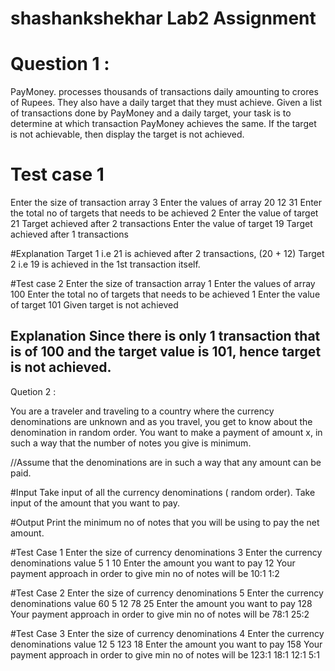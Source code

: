 # shashankshekhar Lab2 Assignment
# Question 1 :
PayMoney. processes thousands of transactions daily amounting to crores of Rupees. They
also have a daily target that they must achieve. Given a list of transactions done by
PayMoney and a daily target, your task is to determine at which transaction PayMoney
achieves the same. If the target is not achievable, then display the target is not achieved.

# Test case 1
Enter the size of transaction array
3
Enter the values of array
20 12 31
Enter the total no of targets that needs to be achieved
2
Enter the value of target
21
Target achieved after 2 transactions
Enter the value of target
19
Target achieved after 1 transactions

#Explanation 
Target 1 i.e 21 is achieved after 2 transactions, (20 + 12)
Target 2 i.e 19 is achieved in the 1st transaction itself.

#Test case 2
Enter the size of transaction array
1
Enter the values of array
100
Enter the total no of targets that needs to be achieved
1
Enter the value of target
101
Given target is not achieved

Explanation
Since there is only 1 transaction that is of 100 and the target value is 101,
hence target is not achieved.
-----------------------------------------------------------------------------------------------------------


Quetion 2 :

You are a traveler and traveling to a country where the currency denominations are
unknown and as you travel, you get to know about the denomination in random order.
You want to make a payment of amount x, in such a way that the number of notes you give
is minimum.

//Assume that the denominations are in such a way that any amount can be paid.

#Input
Take input of all the currency denominations ( random order).
Take input of the amount that you want to pay.

#Output
Print the minimum no of notes that you will be using to pay the net amount.

#Test Case 1 
Enter the size of currency denominations
3
Enter the currency denominations value
5
1
10
Enter the amount you want to pay
12
Your payment approach in order to give min no of notes will be
10:1
1:2

#Test Case 2
Enter the size of currency denominations
5
Enter the currency denominations value
60
5
12
78
25
Enter the amount you want to pay
128
Your payment approach in order to give min no of notes will be
78:1
25:2

#Test Case 3
Enter the size of currency denominations
4
Enter the currency denominations value
12
5
123
18
Enter the amount you want to pay
158
Your payment approach in order to give min no of notes will be
123:1
18:1
12:1
5:1





